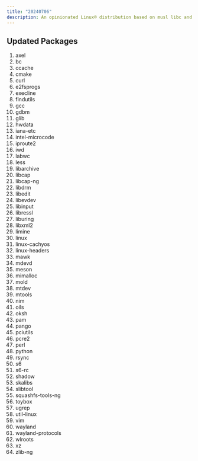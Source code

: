 ```yaml
---
title: "20240706"
description: An opinionated Linux® distribution based on musl libc and toybox
---
```


## Updated Packages
1. axel
2. bc
3. ccache
4. cmake
5. curl
6. e2fsprogs
7. execline
8. findutils
9. gcc
10. gdbm
11. glib
12. hwdata
13. iana-etc
14. intel-microcode
15. iproute2
16. iwd
17. labwc
18. less
19. libarchive
20. libcap
21. libcap-ng
22. libdrm
23. libedit
24. libevdev
25. libinput
26. libressl
27. liburing
28. libxml2
29. limine
30. linux
31. linux-cachyos
32. linux-headers
33. mawk
34. mdevd
35. meson
36. mimalloc
37. mold
38. mtdev
39. mtools
40. nim
41. oils
42. oksh
43. pam
44. pango
45. pciutils
46. pcre2
47. perl
48. python
49. rsync
50. s6
51. s6-rc
52. shadow
53. skalibs
54. slibtool
55. squashfs-tools-ng
56. toybox
57. ugrep
58. util-linux
59. vim
60. wayland
61. wayland-protocols
62. wlroots
63. xz
64. zlib-ng
